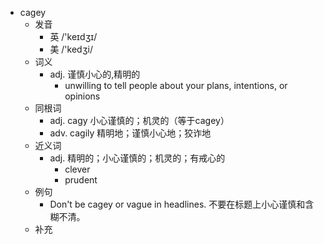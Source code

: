 - cagey
  - 发音
    - 英 /'keɪdʒɪ/
    - 美 /'kedʒi/
  - 词义
    - adj. 谨慎小心的,精明的
      - unwilling to tell people about your plans, intentions, or opinions
  - 同根词
    - adj. cagy 小心谨慎的；机灵的（等于cagey）
    - adv. cagily 精明地；谨慎小心地；狡诈地
  - 近义词
    - adj. 精明的；小心谨慎的；机灵的；有戒心的
      - clever
      - prudent
  - 例句
    - Don't be cagey or vague in headlines. 不要在标题上小心谨慎和含糊不清。
  - 补充